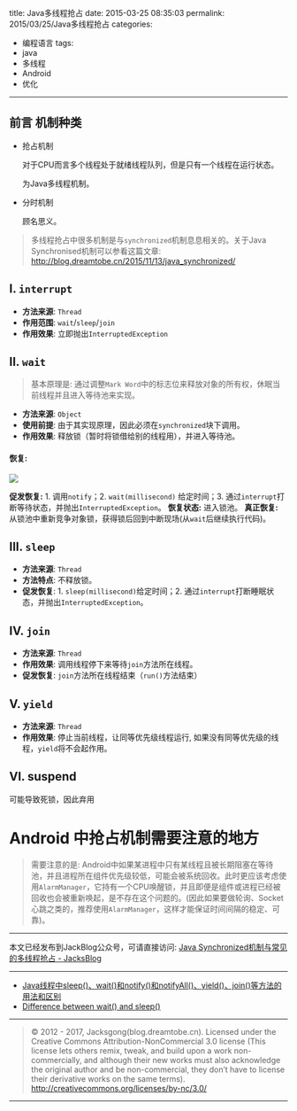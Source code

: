 title: Java多线程抢占
date: 2015-03-25 08:35:03
permalink: 2015/03/25/Java多线程抢占
categories:
- 编程语言
tags:
- java
- 多线程
- Android
- 优化

---

## 前言 机制种类

- 抢占机制

	对于CPU而言多个线程处于就绪线程队列，但是只有一个线程在运行状态。

	为Java多线程机制。

- 分时机制

	顾名思义。

<!--more-->

> 多线程抢占中很多机制是与`synchronized`机制息息相关的。关于Java Synchronised机制可以参看这篇文章: http://blog.dreamtobe.cn/2015/11/13/java_synchronized/

## I. `interrupt`

- **方法来源**: `Thread`
- **作用范围**: `wait`/`sleep`/`join`
- **作用效果**: 立即抛出`InterruptedException`

## II. `wait`

> 基本原理是: 通过调整`Mark Word`中的标志位来释放对象的所有权，休眠当前线程并且进入等待池来实现。

- **方法来源**: `Object`
- **使用前提**: 由于其实现原理，因此必须在`synchronized`块下调用。
- **作用效果**: 释放锁（暂时将锁借给别的线程用），并进入等待池。

#### 恢复:

![](/img/javathread-1.png)

**促发恢复:** 1. 调用`notify`；2. `wait(millisecond)` 给定时间；3. 通过`interrupt`打断等待状态，并抛出`InterruptedException`。
**恢复状态:** 进入锁池。
**真正恢复:** 从锁池中重新竞争对象锁，获得锁后回到中断现场(从`wait`后继续执行代码)。

## III. `sleep`

- **方法来源**: `Thread`
- **方法特点**: 不释放锁。
- **促发恢复**: 1. `sleep(millisecond)`给定时间；2. 通过`interrupt`打断睡眠状态，并抛出`InterruptedException`。

## IV. `join`

- **方法来源**: `Thread`
- **作用效果**: 调用线程停下来等待`join`方法所在线程。
- **促发恢复**: `join`方法所在线程结束（`run()`方法结束）

## V. `yield`

- **方法来源**: `Thread`
- **作用效果**: 停止当前线程，让同等优先级线程运行, 如果没有同等优先级的线程，`yield`将不会起作用。

## VI. suspend
可能导致死锁，因此弃用

# Android 中抢占机制需要注意的地方

> 需要注意的是: Android中如果某进程中只有某线程且被长期阻塞在等待池，并且进程所在组件优先级较低，可能会被系统回收。此时更应该考虑使用`AlarmManager`，它持有一个CPU唤醒锁，并且即便是组件或进程已经被回收也会被重新唤起，是不存在这个问题的。(因此如果要做轮询、Socket心跳之类的，推荐使用`AlarmManager`，这样才能保证时间间隔的稳定、可靠)。


---

本文已经发布到JackBlog公众号，可请直接访问: [Java Synchronized机制与常见的多线程抢占 - JacksBlog](https://mp.weixin.qq.com/s?__biz=MzIyMjQxMzAzOA==&mid=2247483673&idx=1&sn=cc20b1149e9ffed649dd00d8737e6a08)

---

- [Java线程中sleep()、wait()和notify()和notifyAll()、yield()、join()等方法的用法和区别](http://zheng12tian.iteye.com/blog/1233638)
- [Difference between wait() and sleep()](http://stackoverflow.com/questions/1036754/difference-between-wait-and-sleep)

---

> © 2012 - 2017, Jacksgong(blog.dreamtobe.cn). Licensed under the Creative Commons Attribution-NonCommercial 3.0 license (This license lets others remix, tweak, and build upon a work non-commercially, and although their new works must also acknowledge the original author and be non-commercial, they don’t have to license their derivative works on the same terms). http://creativecommons.org/licenses/by-nc/3.0/

---
